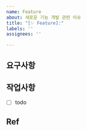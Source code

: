 ```yaml
---
name: Feature
about: 새로운 기능 개발 관련 이슈
title: "[✨ Feature]:"
labels: ''
assignees: ''

---
```


## 요구사항
<!-- 설명을 작성하시요. -->


## 작업사항
<!-- 설명을 작성하시요. -->
- [ ] todo

## Ref
